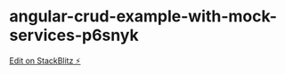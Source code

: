 # angular-crud-example-with-mock-services-p6snyk

[Edit on StackBlitz ⚡️](https://stackblitz.com/edit/angular-crud-example-with-mock-services-p6snyk)